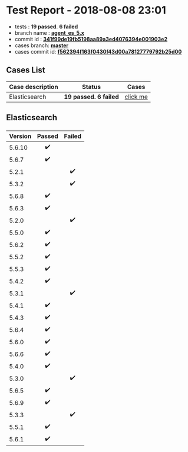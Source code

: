 # Test Report - 2018-08-08 23:01

- tests  : **19 passed**. **6 failed**
- branch name : **[agent_es_5.x](https://github.com/apache/incubator-skywalking/tree/agent_es_5.x)**
- commit id : **[341f99de19fb5198aa89a3ed4076394e001903e2](https://github.com/apache/incubator-skywalking/commit/341f99de19fb5198aa89a3ed4076394e001903e2)**
- cases branch: **[master](https://github.com/SkywalkingTest/skywalking-autotest-scenarios/tree/master)**
- cases commit id: **[f562394f163f0430f43d00a78127779792b25d00](https://github.com/SkywalkingTest/skywalking-autotest-scenarios/commit/f562394f163f0430f43d00a78127779792b25d00)**

## Cases List

| Case description | Status | Cases|
|:-----|:-----:|:-----:|
|Elasticsearch| **19 passed. 6 failed**| [click me](#elasticsearch) |

## Elasticsearch

### 
|  Version     | Passed | Failed|
|:------------- |:-------:|:-----:|
| 5.6.10  | :heavy_check_mark:||
| 5.6.7  | :heavy_check_mark:||
| 5.2.1  | |:heavy_check_mark:|
| 5.3.2  | |:heavy_check_mark:|
| 5.6.8  | :heavy_check_mark:||
| 5.6.3  | :heavy_check_mark:||
| 5.2.0  | |:heavy_check_mark:|
| 5.5.0  | :heavy_check_mark:||
| 5.6.2  | :heavy_check_mark:||
| 5.5.2  | :heavy_check_mark:||
| 5.5.3  | :heavy_check_mark:||
| 5.4.2  | :heavy_check_mark:||
| 5.3.1  | |:heavy_check_mark:|
| 5.4.1  | :heavy_check_mark:||
| 5.4.3  | :heavy_check_mark:||
| 5.6.4  | :heavy_check_mark:||
| 5.6.0  | :heavy_check_mark:||
| 5.6.6  | :heavy_check_mark:||
| 5.4.0  | :heavy_check_mark:||
| 5.3.0  | |:heavy_check_mark:|
| 5.6.5  | :heavy_check_mark:||
| 5.6.9  | :heavy_check_mark:||
| 5.3.3  | |:heavy_check_mark:|
| 5.5.1  | :heavy_check_mark:||
| 5.6.1  | :heavy_check_mark:||


